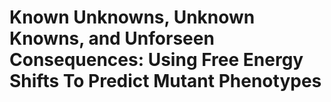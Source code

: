 # Known Unknowns, Unknown Knowns, and Unforseen Consequences: Using Free Energy Shifts To Predict Mutant Phenotypes

